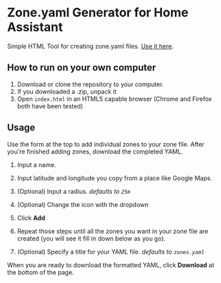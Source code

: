 # Zone.yaml Generator for Home Assistant
Simple HTML Tool for creating zone.yaml files. [Use it here](https://nwesterhausen.github.io/zonefile-creator/).

## How to run on your own computer

1. Download or clone the repository to your computer.
2. If you downloaded a .zip, unpack it
3. Open `index.html` in an HTML5 capable browser (Chrome and Firefox both have been tested)
 
## Usage

Use the form at the top to add individual zones to your zone file.
After you're finished adding zones, download the completed YAML.

1. Input a name.
2. Input latitude and longitude you copy from a place like Google Maps.
2. (Optional) Input a radius. *defaults to `25m`*
3. (Optional) Change the icon with the dropdown
4. Click **Add**

4. Repeat those steps until all the zones you want in your zone file are created (you will see it fill in down below as you go).

5. (Optional) Specify a title for your YAML file. *defaults to `zones.yaml`*

When you are ready to download the formatted YAML, click **Download** at the bottom of the page.